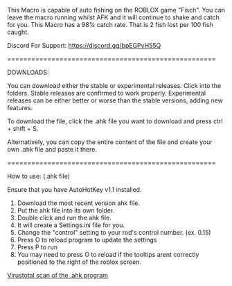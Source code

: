 This Macro is capable of auto fishing on the ROBLOX game "Fisch". You can leave the macro running whilst AFK and it will continue to shake and catch for you.
This Macro has a 98% catch rate. That is 2 fish lost per 100 fish caught.

Discord For Support: https://discord.gg/bpEGPyH55Q

====================================================

DOWNLOADS:

You can download either the stable or experimental releases. Click into the folders.
Stable releases are confirmed to work properly.
Experimental releases can be either better or worse than the stable versions, adding new features.



To download the file, click the .ahk file you want to download and press ctrl + shift + S.

Alternatively, you can copy the entire content of the file and create your own .ahk file and paste it there.

====================================================

How to use: (.ahk file)

Ensure that you have AutoHotKey v1.1 installed.

1. Download the most recent version ahk file.
2. Put the ahk file into its own folder.
3. Double click and run the ahk file.
4. It will create a Settings.ini file for you.
5. Change the "control" setting to your rod's control number. (ex. 0.15)
7. Press O to reload program to update the settings
8. Press P to run
9. You may need to press O to reload if the tooltips arent correctly positioned to the right of the roblox screen.

[Virustotal scan of the .ahk program](https://www.virustotal.com/gui/file/c041cb7ad42291cd0d8082690c206fe3486f5b7854edecfd8ac8f39016d17fde?nocache=1)
